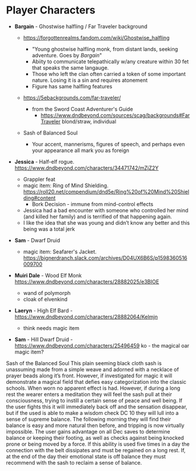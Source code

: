 # Player Characters


- **Bargain** - Ghostwise halfling / Far Traveler background
    - https://forgottenrealms.fandom.com/wiki/Ghostwise_halfling
        - "Young ghostwise halfling monk, from distant lands, seeking adventure. Goes by _Bargain_"
        - Abiity to communicate telepathically w/any creature within 30 fet that speaks 
          the same langauge.
         - Those who left the clan often carried a token of some important nature. Losing it is a 
           sin and requires atonement
        - Figure has same halfling features
    - https://5ebackgrounds.com/far-traveler/
        - from the Sword Coast Adventurer's Guide
            - https://www.dndbeyond.com/sources/scag/backgrounds#FarTraveler
blond/straw, individual
    - Sash of Balanced Soul

        - Your accent, mannerisms, figures of speech, and perhaps even your appearance all mark you as foreign

- **Jessica** - Half-elf rogue.  https://www.dndbeyond.com/characters/34471742/mZjZ2Y
    - Grappler feat
    - magic item: Ring of Mind Shielding. https://roll20.net/compendium/dnd5e/Ring%20of%20Mind%20Shielding#content
        - Bork Decision - immune from mind-control effects
    - Jessica had a bad encounter with someone who controlled her mind (and killed her family) and is terrified of that happening again.
    - I like the idea that she was young and didn’t know any better and this being was a total jerk


- **Sam** - Dwarf Druid
    - magic item: Seafarer's Jacket. https://bignerdranch.slack.com/archives/D04UX6B6S/p1598360516009700


- **Muiri Dale** - Wood Elf Monk  https://www.dndbeyond.com/characters/28882025/e3BIOE
  - wand of polymorph
  - cloak of elvenkind


- **Laeryn** - High Elf Bard - https://www.dndbeyond.com/characters/28882064/Kelmjn
  - think needs magic item


- **Sam** - Hill Dwarf Druid - https://www.dndbeyond.com/characters/25496459
ko  - the magical oar magic item?




Sash of the Balanced Soul
This plain seeming black cloth sash is unassuming made from a simple weave and adorned with a necklace of prayer beads along it’s front. However, if investigated for magic it will demonstrate a magical field that defies easy categorization into the classic schools. When worn no apparent effect is had.
However, if during a long rest the wearer enters a meditation they will feel the sash pull at their consciousness, trying to instill a certain sense of peace and well being. If the user fights this it will immediately back off and the sensation disappear, but if the used is able to make a wisdom check DC 10 they will lull into a sense of supreme balance.
The following morning they will find their balance is easy and more natural then before, and tripping is now virtually impossible. The user gains advantage on all Dec saves to determine balance or keeping their footing, as well as checks against being knocked prone or being moved by a force. If this ability is used five times in a day the connection with the belt dissipates and must be regained on a long rest.
If, at the end of the day their emotional state is off balance they must recommend with the sash to reclaim a sense of balance.